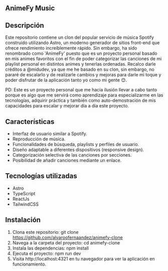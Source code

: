 ## AnimeFy Music

## Descripción

Este repositorio contiene un clon del popular servicio de música Spotify construido utilizando Astro, un moderno generador de sitios front-end que ofrece rendimiento increíblemente rápido. Sin embargo, ha sido renombrado como 'AnimeFy' puesto que es un proyecto personal basado en mis animes favoritos con el fin de poder categorizar las canciones de mi playlist personal en distintos animes y tenerlas ordenadas.
Recalco darle créditos a @midudev, ya que me he basado en su clon, sin embargo, no pararé de escalarlo y de realizarle cambios y mejoras para darle mi toque y poder disfrutar de la aplicación tanto yo como mi gente 😊.

PD: Este es un proyecto personal que me hacía ilusión llevar a cabo tanto porque es algo que me servirá como aprendizaje para especializarme en las tecnologías, adquirir práctica y también como auto-demostración de mis capacidades para escalar y mejorar día a día este proyecto.

## Características

- Interfaz de usuario similar a Spotify.
- Reproducción de música.
- Funcionalidades de búsqueda, playlists y perfiles de usuario.
- Diseño adaptable a diferentes dispositivos (responsive design).
- Categorización selectiva de las canciones por secciones.
- Posibilidad de añadir canciones mediante un enlace.

## Tecnologías utilizadas
- Astro
- TypeScript
- ReactJs
- TailwindCSS

## Instalación
1. Clona este repositorio: git clone https://github.com/alvaroofernaandez/animefy-clone
2. Navega a la carpeta del proyecto: cd animefy-clone
3. Instala las dependencias: npm install
4. Ejecuta el proyecto: npm run dev
5. Visita http://localhost:4321 en tu navegador para ver la aplicación en funcionamiento.
